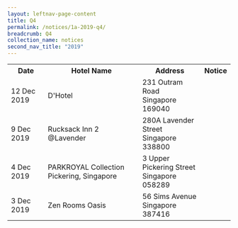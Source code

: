 ```yaml
---
layout: leftnav-page-content
title: Q4 
permalink: /notices/1a-2019-q4/
breadcrumb: Q4 
collection_name: notices
second_nav_title: "2019"
---
```


<table>
  <tr>
    <th>Date</th>
    <th>Hotel Name</th>
    <th>Address</th>
    <th>Notice</th>
  </tr>
   <tr>
    <td>12 Dec 2019</td>
    <td>D'Hotel</td>
    <td>231 Outram Road <br>Singapore 169040<br></td>
    <td><a href="/files/DHotel.pdf"></a></td>
  </tr>
  <tr>
    <td>9 Dec 2019</td>
    <td>Rucksack Inn 2 @Lavender</td>
    <td>280A Lavender Street <br>Singapore 338800<br></td>
    <td><a href="/files/Rucksack Inn 2 atLavender.pdf"></a></td>
  </tr>
   <tr>
    <td>4 Dec 2019</td>
    <td>PARKROYAL Collection Pickering, Singapore</td>
    <td>3 Upper Pickering Street <br>Singapore 058289<br></td>
    <td><a href="/files/Parkroyal collection pickering, singapore.pdf"></a></td>
  </tr>
  <tr>
    <td>3 Dec 2019</td>
    <td>Zen Rooms Oasis</td>
    <td>56 Sims Avenue <br>Singapore 387416<br></td>
    <td><a href="/files/Zen Rooms Oasis.pdf"></a></td>
  </tr>
</table>
